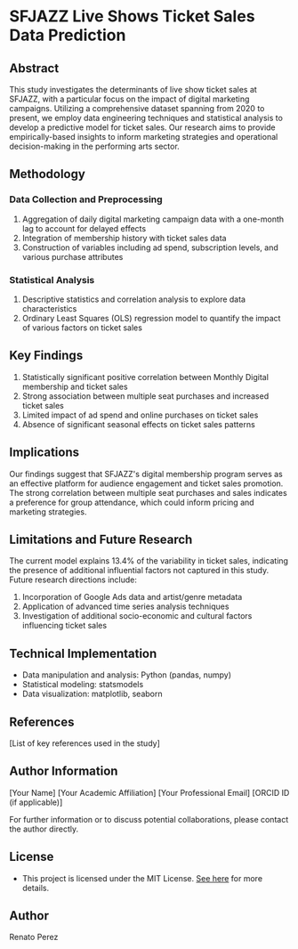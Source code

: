# SFJAZZ Live Shows Ticket Sales Data Prediction

## Abstract
This study investigates the determinants of live show ticket sales at SFJAZZ, with a particular focus on the impact of digital marketing campaigns. Utilizing a comprehensive dataset spanning from 2020 to present, we employ data engineering techniques and statistical analysis to develop a predictive model for ticket sales. Our research aims to provide empirically-based insights to inform marketing strategies and operational decision-making in the performing arts sector.

## Methodology
### Data Collection and Preprocessing
1. Aggregation of daily digital marketing campaign data with a one-month lag to account for delayed effects
2. Integration of membership history with ticket sales data
3. Construction of variables including ad spend, subscription levels, and various purchase attributes

### Statistical Analysis
1. Descriptive statistics and correlation analysis to explore data characteristics
2. Ordinary Least Squares (OLS) regression model to quantify the impact of various factors on ticket sales

## Key Findings
1. Statistically significant positive correlation between Monthly Digital membership and ticket sales
2. Strong association between multiple seat purchases and increased ticket sales
3. Limited impact of ad spend and online purchases on ticket sales
4. Absence of significant seasonal effects on ticket sales patterns

## Implications
Our findings suggest that SFJAZZ's digital membership program serves as an effective platform for audience engagement and ticket sales promotion. The strong correlation between multiple seat purchases and sales indicates a preference for group attendance, which could inform pricing and marketing strategies.

## Limitations and Future Research
The current model explains 13.4% of the variability in ticket sales, indicating the presence of additional influential factors not captured in this study. Future research directions include:

1. Incorporation of Google Ads data and artist/genre metadata
2. Application of advanced time series analysis techniques
3. Investigation of additional socio-economic and cultural factors influencing ticket sales

## Technical Implementation
- Data manipulation and analysis: Python (pandas, numpy)
- Statistical modeling: statsmodels
- Data visualization: matplotlib, seaborn

## References
[List of key references used in the study]

## Author Information
[Your Name]
[Your Academic Affiliation]
[Your Professional Email]
[ORCID ID (if applicable)]

For further information or to discuss potential collaborations, please contact the author directly.

## License
- This project is licensed under the MIT License. [See here](https://opensource.org/licenses/MIT) for more details.

## Author
Renato Perez